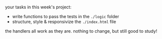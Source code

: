 your tasks in this week's project:
* write functions to pass the tests in the ```./logic``` folder
* structure, style & responsivize the ```./index.html``` file

the handlers all work as they are.  nothing to change, but still good to study!
